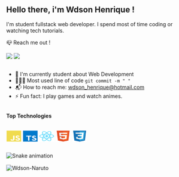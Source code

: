 ## Hello there, i'm Wdson Henrique !

I'm student fullstack web developer. I spend most of time coding or watching tech tutorials.

📪 Reach me out !

<div> 
  <a href="https://instagram.com/wdsonhenriq" target="_blank"><img src="https://img.shields.io/badge/-Instagram-%23E4405F?style=for-the-badge&logo=instagram&logoColor=white"></a>
  <a href="https://www.linkedin.com/in/wdsonhenrique" target="_blank"><img src="https://img.shields.io/badge/-LinkedIn-%230077B5?style=for-the-badge&logo=linkedin&logoColor=white"></a> 
  
  ##  
  
  * 🔭 I'm currently student about Web Development
  * 👨🏿‍💻 Most used line of code ``` git commit -m " " ``` 
  * 📬 How to reach me: wdson_henrique@hotmail.com
  * ⚡️ Fun fact: I play games and watch animes.
  
  
  ## 
  
  **Top Technologies**
  
  <div style="display: inline_block"><br>
  <img align="center" alt="Wdson-Js" height="30" width="40" src="https://raw.githubusercontent.com/devicons/devicon/master/icons/javascript/javascript-plain.svg">
  <img align="center" alt="Wdson-Ts" height="30" width="40" src="https://raw.githubusercontent.com/devicons/devicon/master/icons/typescript/typescript-plain.svg">
  <img align="center" alt="Wdson-React" height="30" width="40" src="https://raw.githubusercontent.com/devicons/devicon/master/icons/react/react-original.svg">
  <img align="center" alt="Wdson-HTML" height="30" width="40" src="https://raw.githubusercontent.com/devicons/devicon/master/icons/html5/html5-original.svg">
  <img align="center" alt="Wdson-CSS" height="30" width="40" src="https://raw.githubusercontent.com/devicons/devicon/master/icons/css3/css3-original.svg">
</div>

</div>

##  

![Snake animation](https://github.com/wdsonhenrique/rafaballerini/blob/output/github-contribution-grid-snake.svg)

<div>
    <img align="center" alt="Wdson-Naruto" src="https://media.giphy.com/media/3o7btXJQm5DD8ApubC/giphy.gif" width="150" height="100">
</div>
